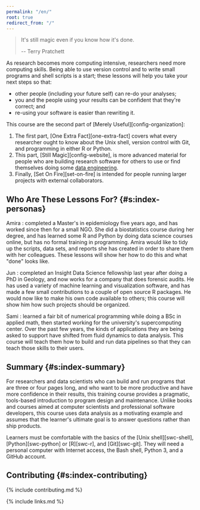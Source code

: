 ```yaml
---
permalink: "/en/"
root: true
redirect_from: "/"
---
```


> It's still magic even if you know how it's done.
>
> -- Terry Pratchett

As research becomes more computing intensive,
researchers need more computing skills.
Being able to use version control and to write small programs and shell scripts is a start;
these lessons will help you take your next steps so that:

-   other people (including your future self) can re-do your analyses;
-   you and the people using your results can be confident that they're correct; and
-   re-using your software is easier than rewriting it.

This course are the second part of [Merely Useful][config-organization]:

1.  The first part,
    [One Extra Fact][one-extra-fact]
    covers what every researcher ought to know about the Unix shell, version control with Git,
    and programming in either R or Python.
2.  This part,
    [Still Magic][config-website],
    is more advanced material for people who are building research software for others to use
    or find themselves doing some [data engineering](#g:data-engineering).
3.  Finally,
    [Set On Fire][set-on-fire]
    is intended for people running larger projects with external collaborators.

## Who Are These Lessons For? {#s:index-personas}

Amira
:   completed a Master's in epidemiology five years ago,
    and has worked since then for a small NGO.
    She did a biostatistics course during her degree,
    and has learned some R and Python by doing data science courses online,
    but has no formal training in programming.
    Amira would like to tidy up the scripts, data sets, and reports she has created
    in order to share them with her colleagues.
    These lessons will show her how to do this and what "done" looks like.

Jun
:   completed an Insight Data Science fellowship last year after doing a PhD in Geology,
    and now works for a company that does forensic audits.
    He has used a variety of machine learning and visualization software,
    and has made a few small contributions to a couple of open source R packages.
    He would now like to make his own code available to others;
    this course will show him how such projects should be organized.

Sami
:   learned a fair bit of numerical programming while doing a BSc in applied math,
    then started working for the university's supercomputing center.
    Over the past few years,
    the kinds of applications they are being asked to support
    have shifted from fluid dynamics to data analysis.
    This course will teach them how to build and run data pipelines
    so that they can teach those skills to their users.

## Summary {#s:index-summary}

For researchers and data scientists who can build and run programs that are three or four pages long,
and who want to be more productive and have more confidence in their results,
this training course
provides a pragmatic, tools-based introduction to program design and maintenance.
Unlike books and courses aimed at computer scientists and professional software developers,
this course uses data analysis as a motivating example
and assumes that the learner's ultimate goal is to answer questions rather than ship products.

Learners must be comfortable with the basics of
the [Unix shell][swc-shell], [Python][swc-python] or [R][swc-r], and [Git][swc-git].
They will need a personal computer with Internet access,
the Bash shell,
Python 3,
and a GitHub account.

## Contributing {#s:index-contributing}

{% include contributing.md %}

{% include links.md %}
